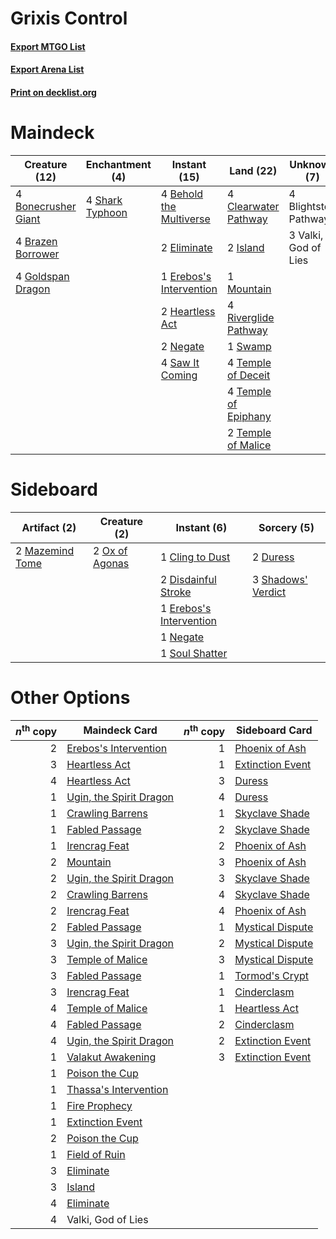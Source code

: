 # Grixis Control

#### [Export MTGO List](../collection/Grixis%20Control/Grixis%20Control.txt)
#### [Export Arena List](../collection/Grixis%20Control/Grixis%20Control_arena.txt)
#### [Print on decklist.org](http://decklist.org/?deckmain=4%09Behold%20the%20Multiverse%0A4%09Blightstep%20Pathway%0A4%09Bonecrusher%20Giant%0A4%09Brazen%20Borrower%0A4%09Clearwater%20Pathway%0A2%09Eliminate%0A1%09Erebos's%20Intervention%0A4%09Goldspan%20Dragon%0A2%09Heartless%20Act%0A2%09Island%0A1%09Mountain%0A2%09Negate%0A4%09Riverglide%20Pathway%0A4%09Saw%20It%20Coming%0A4%09Shark%20Typhoon%0A1%09Swamp%0A4%09Temple%20of%20Deceit%0A4%09Temple%20of%20Epiphany%0A2%09Temple%20of%20Malice%0A3%09Valki,%20God%20of%20Lies&deckside=1%09Cling%20to%20Dust%0A2%09Disdainful%20Stroke%0A2%09Duress%0A1%09Erebos's%20Intervention%0A2%09Mazemind%20Tome%0A1%09Negate%0A2%09Ox%20of%20Agonas%0A3%09Shadows'%20Verdict%0A1%09Soul%20Shatter)
# Maindeck

|                                        Creature (12)                                         |                                     Enchantment (4)                                      |                                           Instant (15)                                           |                                           Land (22)                                           |    Unknown (7)     |
|----------------------------------------------------------------------------------------------|------------------------------------------------------------------------------------------|--------------------------------------------------------------------------------------------------|-----------------------------------------------------------------------------------------------|--------------------|
|4 [Bonecrusher Giant](http://gatherer.wizards.com/Pages/Card/Details.aspx?multiverseid=473077)|4 [Shark Typhoon](http://gatherer.wizards.com/Pages/Card/Details.aspx?multiverseid=479587)|4 [Behold the Multiverse](http://gatherer.wizards.com/Pages/Card/Details.aspx?multiverseid=503653)|4 [Clearwater Pathway](http://gatherer.wizards.com/Pages/Card/Details.aspx?multiverseid=491913)|4 Blightstep Pathway|
|4 [Brazen Borrower](http://gatherer.wizards.com/Pages/Card/Details.aspx?multiverseid=473001)  |                                                                                          |2 [Eliminate](http://gatherer.wizards.com/Pages/Card/Details.aspx?multiverseid=485420)            |2 [Island](http://gatherer.wizards.com/Pages/Card/Details.aspx?multiverseid=439857)            |3 Valki, God of Lies|
|4 [Goldspan Dragon](http://gatherer.wizards.com/Pages/Card/Details.aspx?multiverseid=503751)  |                                                                                          |1 [Erebos's Intervention](http://gatherer.wizards.com/Pages/Card/Details.aspx?multiverseid=476345)|1 [Mountain](http://gatherer.wizards.com/Pages/Card/Details.aspx?multiverseid=439859)          |                    |
|                                                                                              |                                                                                          |2 [Heartless Act](http://gatherer.wizards.com/Pages/Card/Details.aspx?multiverseid=479611)        |4 [Riverglide Pathway](http://gatherer.wizards.com/Pages/Card/Details.aspx?multiverseid=491920)|                    |
|                                                                                              |                                                                                          |2 [Negate](http://gatherer.wizards.com/Pages/Card/Details.aspx?multiverseid=423707)               |1 [Swamp](http://gatherer.wizards.com/Pages/Card/Details.aspx?multiverseid=439858)             |                    |
|                                                                                              |                                                                                          |4 [Saw It Coming](http://gatherer.wizards.com/Pages/Card/Details.aspx?multiverseid=503684)        |4 [Temple of Deceit](http://gatherer.wizards.com/Pages/Card/Details.aspx?multiverseid=373734)  |                    |
|                                                                                              |                                                                                          |                                                                                                  |4 [Temple of Epiphany](http://gatherer.wizards.com/Pages/Card/Details.aspx?multiverseid=442808)|                    |
|                                                                                              |                                                                                          |                                                                                                  |2 [Temple of Malice](http://gatherer.wizards.com/Pages/Card/Details.aspx?multiverseid=378536)  |                    |


# Sideboard

|                                       Artifact (2)                                       |                                      Creature (2)                                       |                                           Instant (6)                                            |                                         Sorcery (5)                                         |
|------------------------------------------------------------------------------------------|-----------------------------------------------------------------------------------------|--------------------------------------------------------------------------------------------------|---------------------------------------------------------------------------------------------|
|2 [Mazemind Tome](http://gatherer.wizards.com/Pages/Card/Details.aspx?multiverseid=485555)|2 [Ox of Agonas](http://gatherer.wizards.com/Pages/Card/Details.aspx?multiverseid=476398)|1 [Cling to Dust](http://gatherer.wizards.com/Pages/Card/Details.aspx?multiverseid=476338)        |2 [Duress](http://gatherer.wizards.com/Pages/Card/Details.aspx?multiverseid=14557)           |
|                                                                                          |                                                                                         |2 [Disdainful Stroke](http://gatherer.wizards.com/Pages/Card/Details.aspx?multiverseid=420705)    |3 [Shadows' Verdict](http://gatherer.wizards.com/Pages/Card/Details.aspx?multiverseid=491762)|
|                                                                                          |                                                                                         |1 [Erebos's Intervention](http://gatherer.wizards.com/Pages/Card/Details.aspx?multiverseid=476345)|                                                                                             |
|                                                                                          |                                                                                         |1 [Negate](http://gatherer.wizards.com/Pages/Card/Details.aspx?multiverseid=423707)               |                                                                                             |
|                                                                                          |                                                                                         |1 [Soul Shatter](http://gatherer.wizards.com/Pages/Card/Details.aspx?multiverseid=491765)         |                                                                                             |


# Other Options

|*n*<sup>th</sup> copy|                                          Maindeck Card                                           |*n*<sup>th</sup> copy|                                      Sideboard Card                                       |
|--------------------:|--------------------------------------------------------------------------------------------------|--------------------:|-------------------------------------------------------------------------------------------|
|                    2|[Erebos's Intervention](http://gatherer.wizards.com/Pages/Card/Details.aspx?multiverseid=476345)  |                    1|[Phoenix of Ash](http://gatherer.wizards.com/Pages/Card/Details.aspx?multiverseid=476399)  |
|                    3|[Heartless Act](http://gatherer.wizards.com/Pages/Card/Details.aspx?multiverseid=479611)          |                    1|[Extinction Event](http://gatherer.wizards.com/Pages/Card/Details.aspx?multiverseid=479608)|
|                    4|[Heartless Act](http://gatherer.wizards.com/Pages/Card/Details.aspx?multiverseid=479611)          |                    3|[Duress](http://gatherer.wizards.com/Pages/Card/Details.aspx?multiverseid=14557)           |
|                    1|[Ugin, the Spirit Dragon](http://gatherer.wizards.com/Pages/Card/Details.aspx?multiverseid=391948)|                    4|[Duress](http://gatherer.wizards.com/Pages/Card/Details.aspx?multiverseid=14557)           |
|                    1|[Crawling Barrens](http://gatherer.wizards.com/Pages/Card/Details.aspx?multiverseid=491917)       |                    1|[Skyclave Shade](http://gatherer.wizards.com/Pages/Card/Details.aspx?multiverseid=491763)  |
|                    1|[Fabled Passage](http://gatherer.wizards.com/Pages/Card/Details.aspx?multiverseid=473206)         |                    2|[Skyclave Shade](http://gatherer.wizards.com/Pages/Card/Details.aspx?multiverseid=491763)  |
|                    1|[Irencrag Feat](http://gatherer.wizards.com/Pages/Card/Details.aspx?multiverseid=473089)          |                    2|[Phoenix of Ash](http://gatherer.wizards.com/Pages/Card/Details.aspx?multiverseid=476399)  |
|                    2|[Mountain](http://gatherer.wizards.com/Pages/Card/Details.aspx?multiverseid=439859)               |                    3|[Phoenix of Ash](http://gatherer.wizards.com/Pages/Card/Details.aspx?multiverseid=476399)  |
|                    2|[Ugin, the Spirit Dragon](http://gatherer.wizards.com/Pages/Card/Details.aspx?multiverseid=391948)|                    3|[Skyclave Shade](http://gatherer.wizards.com/Pages/Card/Details.aspx?multiverseid=491763)  |
|                    2|[Crawling Barrens](http://gatherer.wizards.com/Pages/Card/Details.aspx?multiverseid=491917)       |                    4|[Skyclave Shade](http://gatherer.wizards.com/Pages/Card/Details.aspx?multiverseid=491763)  |
|                    2|[Irencrag Feat](http://gatherer.wizards.com/Pages/Card/Details.aspx?multiverseid=473089)          |                    4|[Phoenix of Ash](http://gatherer.wizards.com/Pages/Card/Details.aspx?multiverseid=476399)  |
|                    2|[Fabled Passage](http://gatherer.wizards.com/Pages/Card/Details.aspx?multiverseid=473206)         |                    1|[Mystical Dispute](http://gatherer.wizards.com/Pages/Card/Details.aspx?multiverseid=473020)|
|                    3|[Ugin, the Spirit Dragon](http://gatherer.wizards.com/Pages/Card/Details.aspx?multiverseid=391948)|                    2|[Mystical Dispute](http://gatherer.wizards.com/Pages/Card/Details.aspx?multiverseid=473020)|
|                    3|[Temple of Malice](http://gatherer.wizards.com/Pages/Card/Details.aspx?multiverseid=378536)       |                    3|[Mystical Dispute](http://gatherer.wizards.com/Pages/Card/Details.aspx?multiverseid=473020)|
|                    3|[Fabled Passage](http://gatherer.wizards.com/Pages/Card/Details.aspx?multiverseid=473206)         |                    1|[Tormod's Crypt](http://gatherer.wizards.com/Pages/Card/Details.aspx?multiverseid=389723)  |
|                    3|[Irencrag Feat](http://gatherer.wizards.com/Pages/Card/Details.aspx?multiverseid=473089)          |                    1|[Cinderclasm](http://gatherer.wizards.com/Pages/Card/Details.aspx?multiverseid=491776)     |
|                    4|[Temple of Malice](http://gatherer.wizards.com/Pages/Card/Details.aspx?multiverseid=378536)       |                    1|[Heartless Act](http://gatherer.wizards.com/Pages/Card/Details.aspx?multiverseid=479611)   |
|                    4|[Fabled Passage](http://gatherer.wizards.com/Pages/Card/Details.aspx?multiverseid=473206)         |                    2|[Cinderclasm](http://gatherer.wizards.com/Pages/Card/Details.aspx?multiverseid=491776)     |
|                    4|[Ugin, the Spirit Dragon](http://gatherer.wizards.com/Pages/Card/Details.aspx?multiverseid=391948)|                    2|[Extinction Event](http://gatherer.wizards.com/Pages/Card/Details.aspx?multiverseid=479608)|
|                    1|[Valakut Awakening](http://gatherer.wizards.com/Pages/Card/Details.aspx?multiverseid=491818)      |                    3|[Extinction Event](http://gatherer.wizards.com/Pages/Card/Details.aspx?multiverseid=479608)|
|                    1|[Poison the Cup](http://gatherer.wizards.com/Pages/Card/Details.aspx?multiverseid=503712)         |                     |                                                                                           |
|                    1|[Thassa's Intervention](http://gatherer.wizards.com/Pages/Card/Details.aspx?multiverseid=476323)  |                     |                                                                                           |
|                    1|[Fire Prophecy](http://gatherer.wizards.com/Pages/Card/Details.aspx?multiverseid=479636)          |                     |                                                                                           |
|                    1|[Extinction Event](http://gatherer.wizards.com/Pages/Card/Details.aspx?multiverseid=479608)       |                     |                                                                                           |
|                    2|[Poison the Cup](http://gatherer.wizards.com/Pages/Card/Details.aspx?multiverseid=503712)         |                     |                                                                                           |
|                    1|[Field of Ruin](http://gatherer.wizards.com/Pages/Card/Details.aspx?multiverseid=435415)          |                     |                                                                                           |
|                    3|[Eliminate](http://gatherer.wizards.com/Pages/Card/Details.aspx?multiverseid=485420)              |                     |                                                                                           |
|                    3|[Island](http://gatherer.wizards.com/Pages/Card/Details.aspx?multiverseid=439857)                 |                     |                                                                                           |
|                    4|[Eliminate](http://gatherer.wizards.com/Pages/Card/Details.aspx?multiverseid=485420)              |                     |                                                                                           |
|                    4|Valki, God of Lies                                                                                |                     |                                                                                           |


